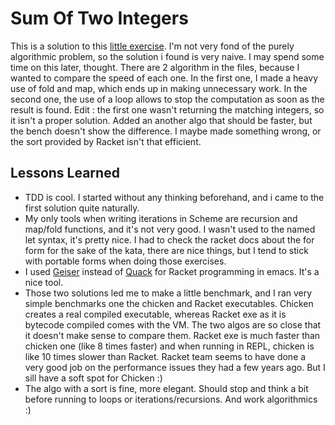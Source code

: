 Sum Of Two Integers
===

This is a solution to this [little exercise](http://programmingpraxis.com/2011/07/19/sum-of-two-integers/). I'm not very fond of the purely algorithmic problem, so the solution i found is very naive. I may spend some time on this later, thought.
There are 2 algorithm in the files, because I wanted to compare the speed of each one. In the first one, I made a heavy use of fold and map, which ends up in making unnecessary work. In the second one, the use of a loop allows to stop the computation as soon as the result is found.
Edit : the first one wasn't returning the matching integers, so it isn't a proper solution. Added an another algo that should be faster, but the bench doesn't show the difference. I maybe made something wrong, or the sort provided by Racket isn't that efficient.

Lessons Learned
---
* TDD is cool. I started without any thinking beforehand, and i came to the first solution quite naturally.
* My only tools when writing iterations in Scheme are recursion and map/fold functions, and it's not very good. I wasn't used to the named let syntax, it's pretty nice. I had to check the racket docs about the for form for the sake of the kata, there are nice things, but I tend to stick with portable forms when doing those exercises.
* I used [Geiser](http://www.nongnu.org/geiser/) instead of [Quack](http://www.neilvandyke.org/quack/) for Racket programming in emacs. It's a nice tool.
* Those two solutions led me to make a little benchmark, and I ran very simple benchmarks one the chicken and Racket executables. Chicken creates a real compiled executable, whereas Racket exe as it is bytecode compiled comes with the VM. The two algos are so close that it doesn't make sense to compare them. Racket exe is much faster than chicken one (like 8 times faster) and when running in REPL, chicken is like 10 times slower than Racket. Racket team seems to have done a very good job on the performance issues they had a few years ago. But I sill have a soft spot for Chicken :)
* The algo with a sort is fine, more elegant. Should stop and think a bit before running to loops or iterations/recursions. And work algorithmics :)
